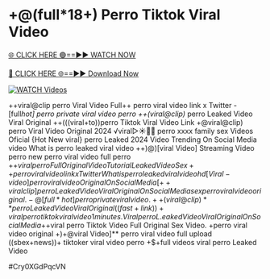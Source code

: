 # +@(full*18+) Perro Tiktok Viral Video


[🌐 CLICK HERE 🟢==►► WATCH NOW](https://gitload.pages.dev/)

[🔴 CLICK HERE 🌐==►► Download Now](https://gitload.pages.dev/)

[![WATCH Videos](https://i.imgur.com/dJHk4Zq.gif)](https://gitload.pages.dev/)




























++viral@clip perro Viral Video Full++ perro viral video link x Twitter
-[full*hot] perro private viral video perro
++(viral@clip)* perro Leaked Video Viral Original
++(((viral+to))perro Tiktok Viral Video Link +@viral@clip) perro Viral Video Original 2024 ️√viral▷☀️👄💥 perro xxxx family sex Videos Oficial {Hot New viral} perro Leaked 2024 Video Trending On Social Media video What is perro leaked viral video ++)@)[viral Video] Streaming Video perro
new perro viral video full perro
+$+viral perro Full Original Video Tutorial Leaked Video Sex++ perro viral video link x Twitter
What is perro leaked viral video hd
[Viral-video] perro viral video Original On Social Media
[++viral clip] perro Leaked Video Viral Original On Social Media
sex perro viral video original.
-@[full*hot] perro private viral video. ++(viral@clip)** perro Leaked Video Viral Original
((fast+link))+viral perro tiktok viral video 1 minutes. Viral perro L.eaked Video Viral Original On Social Media
+$+viral perro Tiktok Video Full Original Sex Video. +perro viral video original +)+@viral Video]** perro viral video full upload ((sbex+news))+ tiktoker viral video perro +$+full videos viral perro Leaked Video


#Cry0XGdPqcVN
